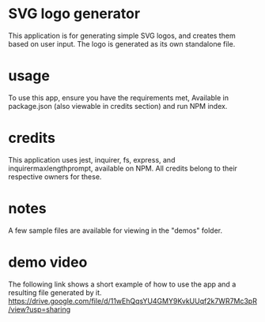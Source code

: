 # SVG logo generator

This application is for generating simple SVG logos, and creates them based on user input. 
The logo is generated as its own standalone file.

# usage
To use this app, ensure you have the requirements met, Available in package.json (also viewable in credits section) and run NPM index.

# credits 
This application uses jest, inquirer, fs, express, and inquirermaxlengthprompt, available on NPM. All credits belong to their respective owners for these. 

# notes 
A few sample files are available for viewing in the "demos" folder.

# demo video 
The following link shows a short example of how to use the app and a resulting file generated by it. 
https://drive.google.com/file/d/11wEhQqsYU4GMY9KvkUUqf2k7WR7Mc3pR/view?usp=sharing
